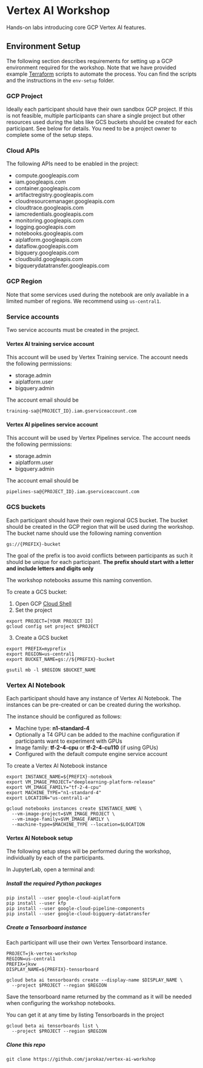# Vertex AI Workshop

Hands-on labs introducing core GCP Vertex AI features.


## Environment Setup

The following section describes requirements for setting up a GCP environment required for the workshop. Note that we have provided example [Terraform](https://www.terraform.io/) scripts to automate the process. You can find the scripts and the instructions in the `env-setup` folder.

### GCP Project

Ideally each participant should have their own sandbox GCP project. If this is not feasible, multiple participants can share a single project but other resources used during the labs like GCS buckets should be created for each participant. See below for details. You need to be a project owner to complete some of the setup steps.

### Cloud APIs

The following APIs need to be enabled in the project:

- compute.googleapis.com
- iam.googleapis.com
- container.googleapis.com
- artifactregistry.googleapis.com
- cloudresourcemanager.googleapis.com
- cloudtrace.googleapis.com
- iamcredentials.googleapis.com
- monitoring.googleapis.com
- logging.googleapis.com
- notebooks.googleapis.com
- aiplatform.googleapis.com
- dataflow.googleapis.com
- bigquery.googleapis.com
- cloudbuild.googleapis.com
- bigquerydatatransfer.googleapis.com

### GCP Region

Note that some services used during the notebook are only available in a limited number of regions. We recommend using `us-central1`.

### Service accounts

Two service accounts must be created in the project.

#### Vertex AI training service account

This account will be used by Vertex Training service. The account needs the following permissions:

- storage.admin
- aiplatform.user
- bigquery.admin

The account email should be 

`training-sa@{PROJECT_ID}.iam.gserviceaccount.com`

#### Vertex AI pipelines service account

This account will be used by Vertex Pipelines service. The account needs the following permissions:

- storage.admin
- aiplatform.user
- bigquery.admin

The account email should be 

`pipelines-sa@{PROJECT_ID}.iam.gserviceaccount.com`

### GCS buckets

Each participant should have their own regional GCS bucket. The bucket should be created in the GCP region that will be used during the workshop. The bucket name should use the following naming convention

`gs://{PREFIX}-bucket`

The goal of the prefix is too avoid conflicts between participants as such it should be unique for each participant. **The prefix should start with a letter and include letters and digits only**

The workshop notebooks assume this naming convention.

To create a GCS bucket:

1. Open GCP [Cloud Shell](https://cloud.google.com/shell/docs/launching-cloud-shell)
2. Set the project
```
export PROJECT=[YOUR PROJECT ID]
gcloud config set project $PROJECT
```
3. Create a GCS bucket
```
export PREFIX=myprefix
export REGION=us-central1
export BUCKET_NAME=gs://${PREFIX}-bucket

gsutil mb -l $REGION $BUCKET_NAME
```


### Vertex AI Notebook

Each participant should have any instance of Vertex AI Notebook. The instances can be pre-created or can be created during the workshop.

The instance should be configured as follows:

- Machine type: **n1-standard-4**
- Optionally a T4 GPU can be added to the machine configuration if participants want to experiment with GPUs
- Image family: **tf-2-4-cpu** or **tf-2-4-cu110** (if using GPUs)
- Configured with the default compute engine service account

To create a Vertex AI Notebook instance

```
export INSTANCE_NAME=${PREFIX}-notebook
export VM_IMAGE_PROJECT="deeplearning-platform-release"
export VM_IMAGE_FAMILY="tf-2-4-cpu"
export MACHINE_TYPE="n1-standard-4"
export LOCATION="us-central1-a"

gcloud notebooks instances create $INSTANCE_NAME \
  --vm-image-project=$VM_IMAGE_PROJECT \
  --vm-image-family=$VM_IMAGE_FAMILY \
  --machine-type=$MACHINE_TYPE --location=$LOCATION
```

#### Vertex AI Notebook setup

The following setup steps will be performed during the workshop, individually by each of the participants.

In JupyterLab, open a terminal and:

#####  Install the required Python packages

```
pip install --user google-cloud-aiplatform
pip install --user kfp
pip install --user google-cloud-pipeline-components
pip install --user google-cloud-bigquery-datatransfer
```

##### Create a Tensorboard instance

Each participant will use their own Vertex Tensorboard instance.

```
PROJECT=jk-vertex-workshop
REGION=us-central1
PREFIX=jkvw
DISPLAY_NAME=${PREFIX}-tensorboard

gcloud beta ai tensorboards create --display-name $DISPLAY_NAME \
  --project $PROJECT --region $REGION

```

Save the tensorboard name returned by the command as it will be needed when configuring the workshop notebooks.

You can get it at any time by listing Tensorboards in the project

```
gcloud beta ai tensorboards list \
  --project $PROJECT --region $REGION
```

##### Clone this repo
```
git clone https://github.com/jarokaz/vertex-ai-workshop
```


